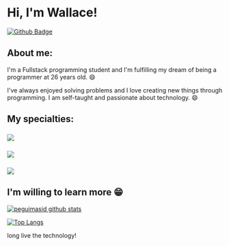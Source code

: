 
# Hi, I'm Wallace!

[![Github Badge](https://img.shields.io/badge/-Github-000?style=flat-square&logo=Github&logoColor=white&link=https://github.com/wallacedevsantos)](https://github.com/wallacedevsantos)

## About me:

I'm a Fullstack programming student and I'm fulfilling my dream of being a programmer at 26 years old. :smile:

I've always enjoyed solving problems and I love creating new things through programming. I am self-taught and passionate about technology. :smile:

## My specialties:

### <img src="https://img.shields.io/badge/JavaScript-323330?style=for-the-badge&logo=javascript&logoColor=F7DF1E"/>

### <img src="https://img.shields.io/badge/HTML5-E34F26?style=for-the-badge&logo=html5&logoColor=white"/>

### <img src="https://img.shields.io/badge/CSS3-1572B6?style=for-the-badge&logo=css3&logoColor=white"/>

## I'm willing to learn more 😁

[![peguimasid github stats](https://github-readme-stats.vercel.app/api?username=wallacedevsantos&show_icons=true&title_color=fff&icon_color=fff&text_color=f8f8f2&bg_color=171c24&count_private=true)](https://github.com/wallacedevsantos)

[![Top Langs](https://github-readme-stats.vercel.app/api/top-langs/?username=wallacedevsantos&layout=compact&title_color=ffd700&text_color=f8f8f2&hide=java&bg_color=171c24)](https://github.com/wallacedevsantos)

long live the technology!
